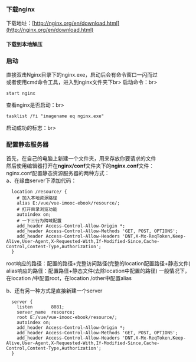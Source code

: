 ### 下载nginx
下载地址：[http://nginx.org/en/download.html](http://nginx.org/en/download.html)<br>

#### 下载到本地解压

### 启动
直接双击Nginx目录下的nginx.exe，启动后会有命令窗口一闪而过<br>
或者使用cmd命令工具，进入到nginx文件夹下br>
启动命令：br>

	start nginx

查看nginx是否启动：br>

	tasklist /fi "imagename eq nginx.exe"

启动成功的标志：br>

### 配置静态服务器
首先，在自己的电脑上新建一个文件夹，用来存放你要请求的文件<br>
然后使用编辑器打开在**nginx/conf**文件夹下的**nginx.conf**文件：<br>
nginx.conf配置静态资源服务器的两种方式：<br>
a、在缘由server下添加代码：<br>

	  location /resource/ {
		# 加入本地资源路径
	    alias E:/vue/vue-imooc-ebook/resource/;
		# 打开目录浏览功能
	    autoindex on;
		# 一下三行为跨域配置
	    add_header Access-Control-Allow-Origin *;
	    add_header Access-Control-Allow-Methods 'GET, POST, OPTIONS';
	    add_header Access-Control-Allow-Headers 'DNT,X-Mx-ReqToken,Keep-Alive,User-Agent,X-Requested-With,If-Modified-Since,Cache-Control,Content-Type,Authorization';
	  }

root响应的路径：配置的路径+完整访问路径(完整的location配置路径+静态文件)
alias响应的路径：配置路径+静态文件(去除location中配置的路径)
一般情况下，在location /中配置root，在location /other中配置alias


b、还有另一种方式是直接新建一个server

	  server {
	    listen       8081;
	    server_name  resource;
	    root E:/vue/vue-imooc-ebook/resource/;
	    autoindex on;
	    add_header Access-Control-Allow-Origin *;
	    add_header Access-Control-Allow-Methods 'GET, POST, OPTIONS';
	    add_header Access-Control-Allow-Headers 'DNT,X-Mx-ReqToken,Keep-Alive,User-Agent,X-Requested-With,If-Modified-Since,Cache-Control,Content-Type,Authorization';
	  }